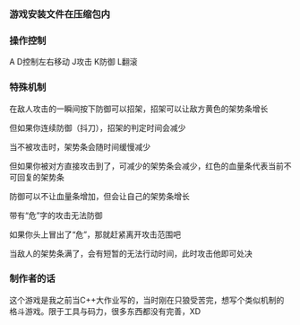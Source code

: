 ### 游戏安装文件在压缩包内

### 操作控制
A D控制左右移动
J攻击
K防御
L翻滚

### 特殊机制

在敌人攻击的一瞬间按下防御可以招架，招架可以让敌方黄色的架势条增长

但如果你连续防御（抖刀），招架的判定时间会减少

当不被攻击时，架势条会随时间缓慢减少

但如果你被对方直接攻击到了，可减少的架势条会减少，红色的血量条代表当前不可回复的架势条

防御可以不让血量条增加，但会让自己的架势条增长

带有“危”字的攻击无法防御

如果你头上冒出了“危”，那就赶紧离开攻击范围吧

当敌人的架势条满了，会有短暂的无法行动时间，此时攻击他即可处决

### 制作者的话
这个游戏是我之前当C++大作业写的，当时刚在只狼受苦完，想写个类似机制的格斗游戏。限于工具与码力，很多东西都没有完善，XD

